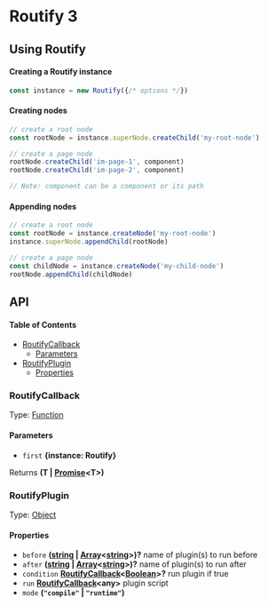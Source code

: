 # Routify 3

## Using Routify 


#### Creating a Routify instance
```javascript
const instance = new Routify({/* options */})
```

#### Creating nodes
```javascript
// create a root node
const rootNode = instance.superNode.createChild('my-root-node')

// create a page node
rootNode.createChild('im-page-1', component)
rootNode.createChild('im-page-2', component)

// Note: component can be a component or its path
```


#### Appending nodes
```javascript
// create a root node
const rootNode = instance.createNode('my-root-node')
instance.superNode.appendChild(rootNode)

// create a page node
const childNode = instance.createNode('my-child-node')
rootNode.appendChild(childNode)
```

## API

<!-- Generated by documentation.js. Update this documentation by updating the source code. -->

#### Table of Contents

-   [RoutifyCallback](#routifycallback)
    -   [Parameters](#parameters)
-   [RoutifyPlugin](#routifyplugin)
    -   [Properties](#properties)

### 

### RoutifyCallback

Type: [Function](https://developer.mozilla.org/docs/Web/JavaScript/Reference/Statements/function)

#### Parameters

-   `first` **{instance: Routify}** 

Returns **(T | [Promise](https://developer.mozilla.org/docs/Web/JavaScript/Reference/Global_Objects/Promise)&lt;T>)** 

### RoutifyPlugin

Type: [Object](https://developer.mozilla.org/docs/Web/JavaScript/Reference/Global_Objects/Object)

#### Properties

-   `before` **([string](https://developer.mozilla.org/docs/Web/JavaScript/Reference/Global_Objects/String) \| [Array](https://developer.mozilla.org/docs/Web/JavaScript/Reference/Global_Objects/Array)&lt;[string](https://developer.mozilla.org/docs/Web/JavaScript/Reference/Global_Objects/String)>)?** name of plugin(s) to run before
-   `after` **([string](https://developer.mozilla.org/docs/Web/JavaScript/Reference/Global_Objects/String) \| [Array](https://developer.mozilla.org/docs/Web/JavaScript/Reference/Global_Objects/Array)&lt;[string](https://developer.mozilla.org/docs/Web/JavaScript/Reference/Global_Objects/String)>)?** name of plugin(s) to run after
-   `condition` **[RoutifyCallback](#routifycallback)&lt;[Boolean](https://developer.mozilla.org/docs/Web/JavaScript/Reference/Global_Objects/Boolean)>?** run plugin if true
-   `run` **[RoutifyCallback](#routifycallback)&lt;any>** plugin script
-   `mode` **(`"compile"` \| `"runtime"`)** 
